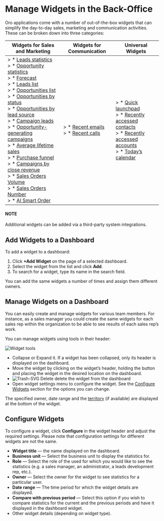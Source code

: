 <a id="user-guide-business-intelligence-widgets-explore"></a>

# Manage Widgets in the Back-Office

Oro applications come with a number of out-of-the-box widgets that can simplify the day-to-day sales, marketing and communication activities. These can be broken down into three categories:

| Widgets for Sales and Marketing                                                                                                                                                                                                                                                                                                                                                                                                                                                                                                                                                                                                                                                                                                                                                                                                                                                                                                                                                                                                                                                                                                                                                                                                                                                                                                                                                                                                                                                                                                                                                                                                                                                                 | Widgets for Communication                                                                                                                                                                  | Universal Widgets                                                                                                                                                                                                                                                                                                                                                                                                                                                                          |
|-------------------------------------------------------------------------------------------------------------------------------------------------------------------------------------------------------------------------------------------------------------------------------------------------------------------------------------------------------------------------------------------------------------------------------------------------------------------------------------------------------------------------------------------------------------------------------------------------------------------------------------------------------------------------------------------------------------------------------------------------------------------------------------------------------------------------------------------------------------------------------------------------------------------------------------------------------------------------------------------------------------------------------------------------------------------------------------------------------------------------------------------------------------------------------------------------------------------------------------------------------------------------------------------------------------------------------------------------------------------------------------------------------------------------------------------------------------------------------------------------------------------------------------------------------------------------------------------------------------------------------------------------------------------------------------------------|--------------------------------------------------------------------------------------------------------------------------------------------------------------------------------------------|--------------------------------------------------------------------------------------------------------------------------------------------------------------------------------------------------------------------------------------------------------------------------------------------------------------------------------------------------------------------------------------------------------------------------------------------------------------------------------------------|
| > * [Leads statistics](leads-statistics.md#user-guide-business-intelligence-widgets-leads-statistics)<br/>> * [Opportunity statistics](opportunity-statistics.md#user-guide-business-intelligence-widgets-opportunity-statistics)<br/>> * [Forecast](forecast.md#user-guide-business-intelligence-widgets-forecast)<br/>> * [Leads list](leads-list.md#user-guide-business-intelligence-widgets-leads-list)<br/>> * [Opportunities list](opportunities-list.md#user-guide-business-intelligence-widgets-opportunity-list)<br/>> * [Opportunities by status](opportunities-by-status.md#user-guide-business-intelligence-widgets-opportunity-by-status)<br/>> * [Opportunities by lead source](opportunities-by-lead-source.md#user-guide-business-intelligence-widgets-opportunity-lead-source)<br/>> * [Campaign leads](campaign-leads.md#user-guide-business-intelligence-widgets-campaign-leads)<br/>> * [Opportunity-generating campaigns](opportunity-generating-campaigns.md#user-guide-business-intelligence-widgets-opportunity-generating-campaigns)<br/>> * [Average lifetime sales](average-lifetime-sales.md#user-guide-business-intelligence-widgets-average-lifetime-sales)<br/>> * [Purchase funnel](purchase-funnel.md#user-guide-business-intelligence-widgets-purchase-funnel)<br/>> * [Campaigns by close revenue](campaigns-by-close-revenue.md#user-guide-business-intelligence-widgets-close-revenue)<br/>> * [Sales Orders Volume](sales-orders-volume.md#user-guide-widgets-sales-orders-volume)<br/>> * [Sales Orders Number](sales-orders-number.md#user-guide-widgets-sales-orders-number)<br/>> * [AI Smart Order](ai-smart-order.md#user-guide-dashboards-widgets) | > * [Recent emails](recent-emails.md#user-guide-business-intelligence-widgets-recent-emails)<br/>> * [Recent calls](recent-calls.md#user-guide-business-intelligence-widgets-recent-calls) | > * [Quick launchpad](quick-launchpad.md#user-guide-business-intelligence-widgets-quick-launchpad)<br/>> * [Recently accessed contacts](recently-accessed-contacts.md#user-guide-business-intelligence-widgets-recently-accessed-contacts)<br/>> * [Recently accessed accounts](recently-accessed-accounts.md#user-guide-business-intelligence-widgets-recently-accessed-accounts)<br/>> * [Today’s calendar](todays-calendar.md#user-guide-business-intelligence-widgets-todays-calendar) |

#### NOTE
Additional widgets can be added via a third-party system integrations.

<a id="user-guide-business-intelligence-widgets-add"></a>

## Add Widgets to a Dashboard

To add a widget to a dashboard:

1. Click **+Add Widget** on the page of a selected dashboard.
2. Select the widget from the list and click **Add**.
3. To search for a widget, type its name in the search field.

You can add the same widgets a number of times and assign them different owners.

<a id="user-guide-business-intelligence-widgets-manage"></a>

## Manage Widgets on a Dashboard

You can easily create and manage widgets for various team members. For instance, as a sales manager you could create the same widgets for each sales rep within the organization to be able to see results of each sales rep’s work.

You can manage widgets using tools in their header:

![Widget tools](user/img/dashboards/dashboards_6.png)
* <i class="far fa-minus-square" aria-hidden="true"></i> Collapse or <i class="far fa-plus-square" aria-hidden="true"></i> Expand it. If a widget has been collapsed, only its header is displayed on the dashboard.
* Move the widget by clicking on the widget’s header, holding the <i class="fas fa-arrows-alt" aria-hidden="true"></i> button and placing the widget in the desired location on the dashboard.
* ![Trash-SVG](_themes/sphinx_rtd_theme/static/svg-icons/trash.svg) Delete delete the widget from the dashboard
* Open widget settings menu <i class="fa fa-cog fa-lg" aria-hidden="true"></i> to configure the widget. See the [Configure Widgets]() section for the options you can change.

The specified owner, date range and the <a href="https://oroinc.com/doc/orocrm/current/user-guide-sales-tools/b2b-sales/territory-management" target="_blank">territory</a> (if available) are displayed at the bottom of the widget.

## Configure Widgets

To configure a widget, click <i class="fa fa-cog fa-lg" aria-hidden="true"></i> **Configure** in the widget header and adjust the required settings. Please note that configuration settings for different widgets are not the same.

* **Widget title** — the name displayed on the dashboard.
* **Business unit** — Select the business unit to display the statistics for.
* **Role** — Select the role of the used for which you would like to see the statistics (e.g. a sales manager, an administrator, a leads development rep, etc.).
* **Owner** — Select the owner for the widget to see statistics for a particular user.
* **Date range** — The time period for which the widget details are displayed.
* **Compare with previous period** — Select this option if you wish to compare statistics for the current and the previous periods and have it displayed in the dashboard widget.
* Other widget details (depending on widget type).

<!-- fa-bars = fa-navicon -->
<!-- Ic Tiles is used as Set As Default in saved views, and as tiles in display layout options -->
<!-- IcPencil refers to Rename in Commerce and Inline Editing in CRM -->
<!-- Check mark in the square. -->
<!-- SortDesc is also used as drop-down arrow -->
<!-- A -->
<!-- B -->
<!-- C -->
<!-- D -->
<!-- E -->
<!-- F -->
<!-- G -->
<!-- H -->
<!-- I -->
<!-- L -->
<!-- M -->
<!-- P -->
<!-- R -->
<!-- S -->
<!-- T -->
<!-- U -->
<!-- Z -->

